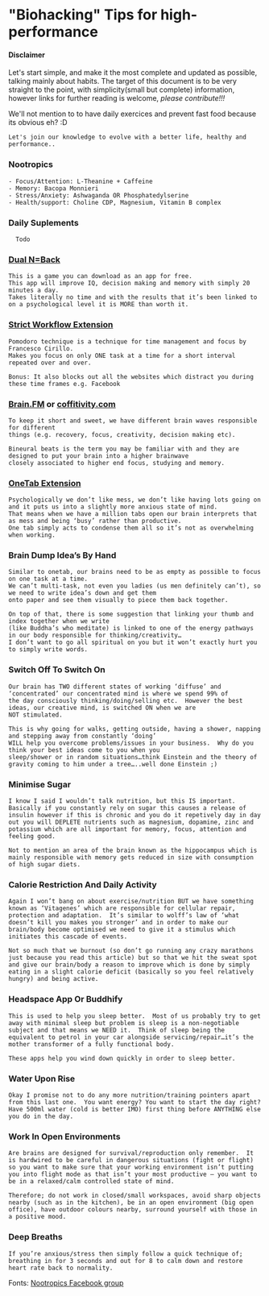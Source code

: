 # "Biohacking" Tips for high-performance

#### Disclaimer
  Let's start simple, and make it the most complete and updated as possible, talking mainly about habits. The target of this document is to be very straight to the point, with simplicity(small but complete) information, however links for further reading is welcome, *please contribute!!!*

We'll not mention to to have daily exercices and prevent fast food because its obvious eh? :D

`Let's join our knowledge to evolve with a better life, healthy and performance..`

### Nootropics
```
- Focus/Attention: L-Theanine + Caffeine
- Memory: Bacopa Monnieri
- Stress/Anxiety: Ashwaganda OR Phosphatedylserine
- Health/support: Choline CDP, Magnesium, Vitamin B complex
```

### Daily Suplements
```
  Todo
```

### [Dual N=Back](https://github.com/AlexVKO/Biohacking/edit/master/README.md)
```
This is a game you can download as an app for free.  
This app will improve IQ, decision making and memory with simply 20 minutes a day.  
Takes literally no time and with the results that it’s been linked to on a psychological level it is MORE than worth it.
```

### [Strict Workflow Extension](https://chrome.google.com/webstore/detail/strict-workflow/cgmnfnmlficgeijcalkgnnkigkefkbhd?hl=en)
```
Pomodoro technique is a technique for time management and focus by Francesco Cirillo. 
Makes you focus on only ONE task at a time for a short interval repeated over and over.

Bonus: It also blocks out all the websites which distract you during these time frames e.g. Facebook
```

### [Brain.FM](https://www.brain.fm/) or [coffitivity.com](coffitivity.com)
```
To keep it short and sweet, we have different brain waves responsible for different 
things (e.g. recovery, focus, creativity, decision making etc).  

Bineural beats is the term you may be familiar with and they are designed to put your brain into a higher brainwave 
closely associated to higher end focus, studying and memory.
```

### [OneTab Extension](https://www.one-tab.com/)
```
Psychologically we don’t like mess, we don’t like having lots going on and it puts us into a slightly more anxious state of mind.  
That means when we have a million tabs open our brain interprets that as mess and being ‘busy’ rather than productive.  
One tab simply acts to condense them all so it’s not as overwhelming when working.
```

### Brain Dump Idea’s By Hand
```
Similar to onetab, our brains need to be as empty as possible to focus on one task at a time.  
We can’t multi-task, not even you ladies (us men definitely can’t), so we need to write idea’s down and get them 
onto paper and see them visually to piece them back together.

On top of that, there is some suggestion that linking your thumb and index together when we write 
(like Buddha’s who meditate) is linked to one of the energy pathways in our body responsible for thinking/creativity…
I don’t want to go all spiritual on you but it won’t exactly hurt you to simply write words.
```

### Switch Off To Switch On
```
Our brain has TWO different states of working ‘diffuse’ and ‘concentrated’ our concentrated mind is where we spend 99% of 
the day consciously thinking/doing/selling etc.  However the best ideas, our creative mind, is switched ON when we are
NOT stimulated.

This is why going for walks, getting outside, having a shower, napping and stepping away from constantly ‘doing’ 
WILL help you overcome problems/issues in your business.  Why do you think your best ideas come to you when you 
sleep/shower or in random situations…think Einstein and the theory of gravity coming to him under a tree…..well done Einstein ;)
```

### Minimise Sugar
```
I know I said I wouldn’t talk nutrition, but this IS important.  
Basically if you constantly rely on sugar this causes a release of insulin however if this is chronic and you do it repetively day in day out you will DEPLETE nutrients such as magnesium, dopamine, zinc and potassium which are all important for memory, focus, attention and feeling good.

Not to mention an area of the brain known as the hippocampus which is mainly responsible with memory gets reduced in size with consumption of high sugar diets.
```

### Calorie Restriction And Daily Activity
```
Again I won’t bang on about exercise/nutrition BUT we have something known as ‘Vitagenes’ which are responsible for cellular repair, protection and adaptation.  It’s similar to wolff’s law of ‘what doesn’t kill you makes you stronger’ and in order to make our brain/body become optimised we need to give it a stimulus which initiates this cascade of events.

Not so much that we burnout (so don’t go running any crazy marathons just because you read this article) but so that we hit the sweat spot and give our brain/body a reason to improve which is done by simply eating in a slight calorie deficit (basically so you feel relatively hungry) and being active.
```

###  Headspace App Or Buddhify
```
This is used to help you sleep better.  Most of us probably try to get away with minimal sleep but problem is sleep is a non-negotiable subject and that means we NEED it.  Think of sleep being the equivalent to petrol in your car alongside servicing/repair…it’s the mother transformer of a fully functional body.

These apps help you wind down quickly in order to sleep better.
```

### Water Upon Rise
```
Okay I promise not to do any more nutrition/training pointers apart from this last one.  You want energy? You want to start the day right?  Have 500ml water (cold is better IMO) first thing before ANYTHING else you do in the day.
```

### Work In Open Environments
```
Are brains are designed for survival/reproduction only remember.  It is hardwired to be careful in dangerous situations (fight or flight) so you want to make sure that your working environment isn’t putting you into flight mode as that isn’t your most productive – you want to be in a relaxed/calm controlled state of mind.

Therefore; do not work in closed/small workspaces, avoid sharp objects nearby (such as in the kitchen), be in an open environment (big open office), have outdoor colours nearby, surround yourself with those in a positive mood.
```

### Deep Breaths
```
If you’re anxious/stress then simply follow a quick technique of; breathing in for 3 seconds and out for 8 to calm down and restore heart rate back to normality.
```

Fonts: 
[Nootropics Facebook group](https://www.facebook.com/groups/officialnootropics/)
